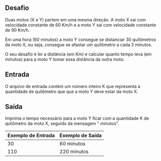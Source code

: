 ## Desafio

Duas motos (X e Y) partem em uma mesma direção. A moto X sai com velocidade constante de 60 Km/h e a moto Y sai com velocidade constante de 90 Km/h.

Em uma hora (60 minutos) a moto Y consegue se distanciar 30 quilômetros da moto X, ou seja, consegue se afastar um quilômetro a cada 2 minutos.

O seu desafio é ler a distância (em Km) e calcular quanto tempo leva (em minutos) para a moto Y tomar essa distância da outra moto.

## Entrada

O arquivo de entrada contém um número inteiro K que representa a quantidade de quilômetro que que a moto Y deve estar da moto X.

## Saída

Imprima o tempo necessário para a moto Y ficar com a quantidade K de quilômetro da moto X, seguido da mensagem " minutos".

| Exemplo de Entrada | Exemplo de Saída|
| ---|--- |
| 30 | 60 minutos |
| 110 | 220 minutos |

